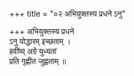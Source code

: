 +++
title = "०२ अभियुक्तस्य प्रधने ऽनु"

+++
अभियुक्तस्य प्रधने  
ऽनु योद्धारम् इच्छताम् ।  
हवींष्य् अग्रे युध्यतां  
प्रति गृह्णीत जुह्वताम् ॥